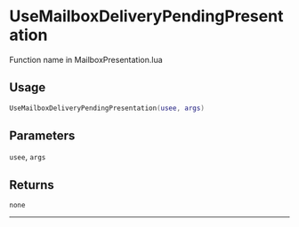 # UseMailboxDeliveryPendingPresentation
Function name in MailboxPresentation.lua
## Usage
```lua
UseMailboxDeliveryPendingPresentation(usee, args)
```
## Parameters
`usee`, `args`
## Returns
`none`

---